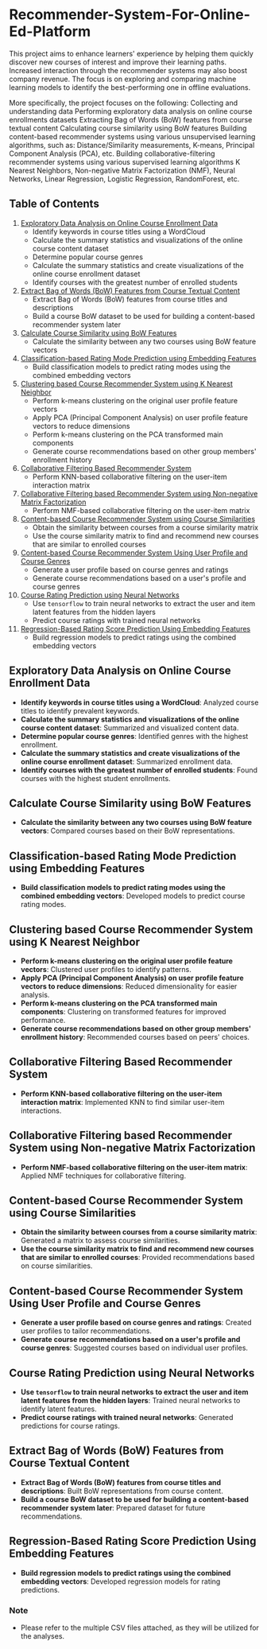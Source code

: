 # Recommender-System-For-Online-Ed-Platform
This project aims to enhance learners' experience by helping them quickly discover new courses of interest and improve their learning paths. Increased interaction through the recommender systems may also boost company revenue. The focus is on exploring and comparing machine learning models to identify the best-performing one in offline evaluations.

More specifically, the project focuses on the following:
    Collecting and understanding data
    Performing exploratory data analysis on online course enrollments datasets
    Extracting Bag of Words (BoW) features from course textual content
    Calculating course similarity using BoW features
    Building content-based recommender systems using various unsupervised learning algorithms, such as:
    Distance/Similarity measurements, K-means, Principal Component Analysis (PCA), etc.
    Building collaborative-filtering recommender systems using various supervised learning algorithms
    K Nearest Neighbors, Non-negative Matrix Factorization (NMF), Neural Networks, Linear Regression, Logistic Regression, RandomForest, etc.

## Table of Contents
1. [Exploratory Data Analysis on Online Course Enrollment Data](#exploratory-data-analysis-on-online-course-enrollment-data)
    - Identify keywords in course titles using a WordCloud
    - Calculate the summary statistics and visualizations of the online course content dataset
    - Determine popular course genres
    - Calculate the summary statistics and create visualizations of the online course enrollment dataset
    - Identify courses with the greatest number of enrolled students
2. [Extract Bag of Words (BoW) Features from Course Textual Content](#extract-bag-of-words-bow-features-from-course-textual-content)
    - Extract Bag of Words (BoW) features from course titles and descriptions
    - Build a course BoW dataset to be used for building a content-based recommender system later
3. [Calculate Course Similarity using BoW Features](#calculate-course-similarity-using-bow-features)
    - Calculate the similarity between any two courses using BoW feature vectors
4. [Classification-based Rating Mode Prediction using Embedding Features](#classification-based-rating-mode-prediction-using-embedding-features)
    - Build classification models to predict rating modes using the combined embedding vectors
5. [Clustering based Course Recommender System using K Nearest Neighbor](#clustering-based-course-recommender-system-using-k-nearest-neighbor)
    - Perform k-means clustering on the original user profile feature vectors
    - Apply PCA (Principal Component Analysis) on user profile feature vectors to reduce dimensions
    - Perform k-means clustering on the PCA transformed main components
    - Generate course recommendations based on other group members' enrollment history
6. [Collaborative Filtering Based Recommender System](#collaborative-filtering-based-recommender-system)
    - Perform KNN-based collaborative filtering on the user-item interaction matrix
7. [Collaborative Filtering based Recommender System using Non-negative Matrix Factorization](#collaborative-filtering-based-recommender-system-using-non-negative-matrix-factorization)
    - Perform NMF-based collaborative filtering on the user-item matrix
8. [Content-based Course Recommender System using Course Similarities](#content-based-course-recommender-system-using-course-similarities)
    - Obtain the similarity between courses from a course similarity matrix
    - Use the course similarity matrix to find and recommend new courses that are similar to enrolled courses
9. [Content-based Course Recommender System Using User Profile and Course Genres](#content-based-course-recommender-system-using-user-profile-and-course-genres)
    - Generate a user profile based on course genres and ratings
    - Generate course recommendations based on a user's profile and course genres
10. [Course Rating Prediction using Neural Networks](#course-rating-prediction-using-neural-networks)
    - Use `tensorflow` to train neural networks to extract the user and item latent features from the hidden layers
    - Predict course ratings with trained neural networks
11. [Regression-Based Rating Score Prediction Using Embedding Features](#regression-based-rating-score-prediction-using-embedding-features)
    - Build regression models to predict ratings using the combined embedding vectors

## Exploratory Data Analysis on Online Course Enrollment Data
- **Identify keywords in course titles using a WordCloud**: Analyzed course titles to identify prevalent keywords.
- **Calculate the summary statistics and visualizations of the online course content dataset**: Summarized and visualized content data.
- **Determine popular course genres**: Identified genres with the highest enrollment.
- **Calculate the summary statistics and create visualizations of the online course enrollment dataset**: Summarized enrollment data.
- **Identify courses with the greatest number of enrolled students**: Found courses with the highest student enrollments.

## Calculate Course Similarity using BoW Features
- **Calculate the similarity between any two courses using BoW feature vectors**: Compared courses based on their BoW representations.

## Classification-based Rating Mode Prediction using Embedding Features
- **Build classification models to predict rating modes using the combined embedding vectors**: Developed models to predict course rating modes.

## Clustering based Course Recommender System using K Nearest Neighbor
- **Perform k-means clustering on the original user profile feature vectors**: Clustered user profiles to identify patterns.
- **Apply PCA (Principal Component Analysis) on user profile feature vectors to reduce dimensions**: Reduced dimensionality for easier analysis.
- **Perform k-means clustering on the PCA transformed main components**: Clustering on transformed features for improved performance.
- **Generate course recommendations based on other group members' enrollment history**: Recommended courses based on peers' choices.

## Collaborative Filtering Based Recommender System
- **Perform KNN-based collaborative filtering on the user-item interaction matrix**: Implemented KNN to find similar user-item interactions.

## Collaborative Filtering based Recommender System using Non-negative Matrix Factorization
- **Perform NMF-based collaborative filtering on the user-item matrix**: Applied NMF techniques for collaborative filtering.

## Content-based Course Recommender System using Course Similarities
- **Obtain the similarity between courses from a course similarity matrix**: Generated a matrix to assess course similarities.
- **Use the course similarity matrix to find and recommend new courses that are similar to enrolled courses**: Provided recommendations based on course similarities.

## Content-based Course Recommender System Using User Profile and Course Genres
- **Generate a user profile based on course genres and ratings**: Created user profiles to tailor recommendations.
- **Generate course recommendations based on a user's profile and course genres**: Suggested courses based on individual user profiles.

## Course Rating Prediction using Neural Networks
- **Use `tensorflow` to train neural networks to extract the user and item latent features from the hidden layers**: Trained neural networks to identify latent features.
- **Predict course ratings with trained neural networks**: Generated predictions for course ratings.

## Extract Bag of Words (BoW) Features from Course Textual Content
- **Extract Bag of Words (BoW) features from course titles and descriptions**: Built BoW representations from course content.
- **Build a course BoW dataset to be used for building a content-based recommender system later**: Prepared dataset for future recommendations.

## Regression-Based Rating Score Prediction Using Embedding Features
- **Build regression models to predict ratings using the combined embedding vectors**: Developed regression models for rating predictions.

### Note
- Please refer to the multiple CSV files attached, as they will be utilized for the analyses.
